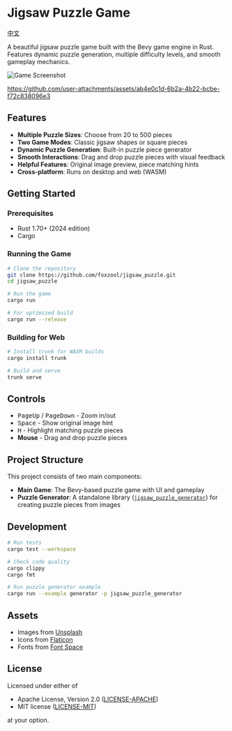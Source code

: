 # Jigsaw Puzzle Game

[中文](https://github.com/foxzool/jigsaw_puzzle/blob/master/README-CN.md)

A beautiful jigsaw puzzle game built with the Bevy game engine in Rust. Features dynamic puzzle generation, multiple difficulty levels, and smooth gameplay mechanics.

![Game Screenshot](https://github.com/user-attachments/assets/c829f846-7a26-4c3c-a618-fead3c8ee323)

https://github.com/user-attachments/assets/ab4e0c1d-6b2a-4b22-bcbe-f72c838096e3

## Features

- **Multiple Puzzle Sizes**: Choose from 20 to 500 pieces
- **Two Game Modes**: Classic jigsaw shapes or square pieces
- **Dynamic Puzzle Generation**: Built-in puzzle piece generator
- **Smooth Interactions**: Drag and drop puzzle pieces with visual feedback
- **Helpful Features**: Original image preview, piece matching hints
- **Cross-platform**: Runs on desktop and web (WASM)

## Getting Started

### Prerequisites

- Rust 1.70+ (2024 edition)
- Cargo

### Running the Game

```bash
# Clone the repository
git clone https://github.com/foxzool/jigsaw_puzzle.git
cd jigsaw_puzzle

# Run the game
cargo run

# For optimized build
cargo run --release
```

### Building for Web

```bash
# Install trunk for WASM builds
cargo install trunk

# Build and serve
trunk serve
```

## Controls

- <kbd>PageUp</kbd> / <kbd>PageDown</kbd> - Zoom in/out
- <kbd>Space</kbd> - Show original image hint
- <kbd>H</kbd> - Highlight matching puzzle pieces
- **Mouse** - Drag and drop puzzle pieces

## Project Structure

This project consists of two main components:

- **Main Game**: The Bevy-based puzzle game with UI and gameplay
- **Puzzle Generator**: A standalone library ([`jigsaw_puzzle_generator`](jigsaw_puzzle_generator/)) for creating puzzle pieces from images

## Development

```bash
# Run tests
cargo test --workspace

# Check code quality
cargo clippy
cargo fmt

# Run puzzle generator example
cargo run --example generator -p jigsaw_puzzle_generator
```

## Assets

- Images from [Unsplash](https://unsplash.com/)
- Icons from [Flaticon](https://www.flaticon.com/)
- Fonts from [Font Space](https://www.fontspace.com/)

## License

Licensed under either of

- Apache License, Version 2.0 ([LICENSE-APACHE](LICENSE-APACHE))
- MIT license ([LICENSE-MIT](LICENSE-MIT))

at your option.
